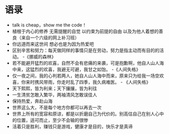 # 语录

- talk is cheap，show me the code！
- 植根于内心的修养 无需提醒的自觉 以约束为前提的自由 以及为他人着想的善良（来自一个六级的网上补习班）
- 你远道而来这世间 想必也是为因为热爱吧
- 区别辛苦和努力：每天做同样的事情只是在劳动，努力是指主动而有目的的活动。 -《挪威的森林》
- 若不能避开猛烈的欢喜，自然不会有悲痛的来袭，可是抱歉啊，他自人山人海中来，这猛烈的欢喜，我避无可避，我甘之如饴。 -《人间失格》
- 仅一夜之间，我的心判若两人，她自人山人海中而来，原来只为给我一场空欢喜，你来时携风带雨，你走时乱了四季，我久病难医。 - 《人间失格》
- 天下熙熙，皆为利来；天下攘攘，皆为利往
- 一生清贫怎敢入繁华，两袖清风怎敢误佳人
- 保持热爱，奔赴山海
- 世界这么大，不是每个地方你都可以再去一次
- 世界上所有的宽容和原谅，都是以折磨自己为代价的。别高估自己在别人心中的位置，适可而止，至少不会输的很惨
- 活着只是胜利，赚钱只是游戏，健康才是目的，快乐才是真谛

